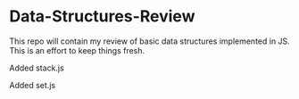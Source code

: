 # Data-Structures-Review

This repo will contain my review of basic data structures implemented in JS. This is an effort to keep things fresh.

Added stack.js

Added set.js
